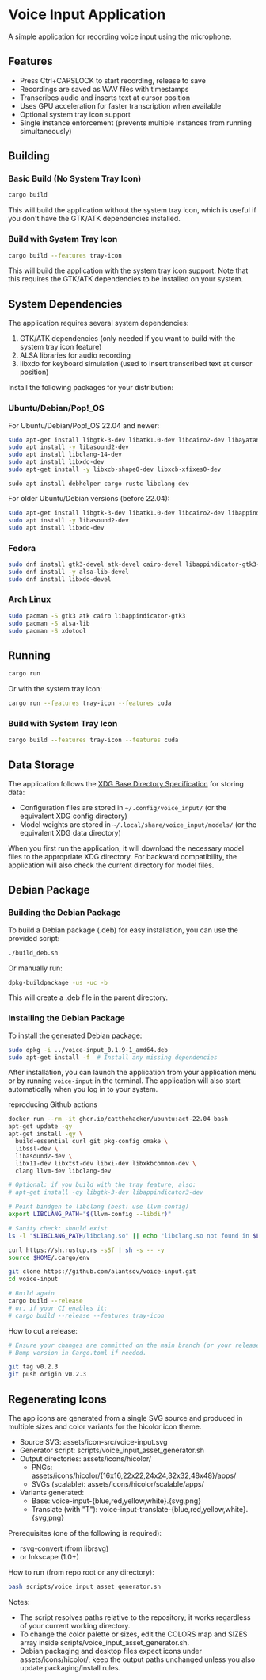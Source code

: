 # Voice Input Application

A simple application for recording voice input using the microphone.

## Features

- Press Ctrl+CAPSLOCK to start recording, release to save
- Recordings are saved as WAV files with timestamps
- Transcribes audio and inserts text at cursor position
- Uses GPU acceleration for faster transcription when available
- Optional system tray icon support
- Single instance enforcement (prevents multiple instances from running simultaneously)

## Building

### Basic Build (No System Tray Icon)

```bash
cargo build
```

This will build the application without the system tray icon, which is useful if you don't have the GTK/ATK dependencies installed.

### Build with System Tray Icon

```bash
cargo build --features tray-icon
```

This will build the application with the system tray icon support. Note that this requires the GTK/ATK dependencies to be installed on your system.

## System Dependencies

The application requires several system dependencies:

1. GTK/ATK dependencies (only needed if you want to build with the system tray icon feature)
2. ALSA libraries for audio recording
3. libxdo for keyboard simulation (used to insert transcribed text at cursor position)

Install the following packages for your distribution:

### Ubuntu/Debian/Pop!_OS

For Ubuntu/Debian/Pop!_OS 22.04 and newer:

```bash
sudo apt-get install libgtk-3-dev libatk1.0-dev libcairo2-dev libayatana-appindicator3-dev
sudo apt install -y libasound2-dev
sudo apt install libclang-14-dev
sudo apt install libxdo-dev
sudo apt-get install -y libxcb-shape0-dev libxcb-xfixes0-dev
```

`sudo apt install debhelper cargo rustc libclang-dev`

For older Ubuntu/Debian versions (before 22.04):

```bash
sudo apt-get install libgtk-3-dev libatk1.0-dev libcairo2-dev libappindicator3-dev
sudo apt install -y libasound2-dev
sudo apt install libxdo-dev
```

### Fedora

```bash
sudo dnf install gtk3-devel atk-devel cairo-devel libappindicator-gtk3-devel
sudo dnf install -y alsa-lib-devel
sudo dnf install libxdo-devel
```

### Arch Linux

```bash
sudo pacman -S gtk3 atk cairo libappindicator-gtk3
sudo pacman -S alsa-lib
sudo pacman -S xdotool
```

## Running

```bash
cargo run
```

Or with the system tray icon:

```bash
cargo run --features tray-icon --features cuda
```

### Build with System Tray Icon

```bash
cargo build --features tray-icon --features cuda
```

## Data Storage

The application follows the [XDG Base Directory Specification](https://specifications.freedesktop.org/basedir-spec/basedir-spec-latest.html) for storing data:

- Configuration files are stored in `~/.config/voice_input/` (or the equivalent XDG config directory)
- Model weights are stored in `~/.local/share/voice_input/models/` (or the equivalent XDG data directory)

When you first run the application, it will download the necessary model files to the appropriate XDG directory. For backward compatibility, the application will also check the current directory for model files.

## Debian Package

### Building the Debian Package

To build a Debian package (.deb) for easy installation, you can use the provided script:

```bash
./build_deb.sh
```

Or manually run:

```bash
dpkg-buildpackage -us -uc -b
```

This will create a .deb file in the parent directory.

### Installing the Debian Package

To install the generated Debian package:

```bash
sudo dpkg -i ../voice-input_0.1.9-1_amd64.deb
sudo apt-get install -f  # Install any missing dependencies
```

After installation, you can launch the application from your application menu or by running `voice-input` in the terminal. The application will also start automatically when you log in to your system.


reproducing Github actions
```bash
docker run --rm -it ghcr.io/catthehacker/ubuntu:act-22.04 bash
apt-get update -qy
apt-get install -qy \
  build-essential curl git pkg-config cmake \
  libssl-dev \
  libasound2-dev \
  libx11-dev libxtst-dev libxi-dev libxkbcommon-dev \
  clang llvm-dev libclang-dev

# Optional: if you build with the tray feature, also:
# apt-get install -qy libgtk-3-dev libappindicator3-dev

# Point bindgen to libclang (best: use llvm-config)
export LIBCLANG_PATH="$(llvm-config --libdir)"

# Sanity check: should exist
ls -l "$LIBCLANG_PATH/libclang.so" || echo "libclang.so not found in $LIBCLANG_PATH"

curl https://sh.rustup.rs -sSf | sh -s -- -y
source $HOME/.cargo/env

git clone https://github.com/alantsov/voice-input.git
cd voice-input

# Build again
cargo build --release
# or, if your CI enables it:
# cargo build --release --features tray-icon

```


How to cut a release:
```bash
# Ensure your changes are committed on the main branch (or your release branch)
# Bump version in Cargo.toml if needed.

git tag v0.2.3
git push origin v0.2.3
```


## Regenerating Icons

The app icons are generated from a single SVG source and produced in multiple sizes and color variants for the hicolor icon theme.

- Source SVG: assets/icon-src/voice-input.svg
- Generator script: scripts/voice_input_asset_generator.sh
- Output directories: assets/icons/hicolor/
  - PNGs: assets/icons/hicolor/{16x16,22x22,24x24,32x32,48x48}/apps/
  - SVGs (scalable): assets/icons/hicolor/scalable/apps/
- Variants generated:
  - Base: voice-input-{blue,red,yellow,white}.{svg,png}
  - Translate (with "T"): voice-input-translate-{blue,red,yellow,white}.{svg,png}

Prerequisites (one of the following is required):
- rsvg-convert (from librsvg)
- or Inkscape (1.0+)

How to run (from repo root or any directory):

```bash
bash scripts/voice_input_asset_generator.sh
```

Notes:
- The script resolves paths relative to the repository; it works regardless of your current working directory.
- To change the color palette or sizes, edit the COLORS map and SIZES array inside scripts/voice_input_asset_generator.sh.
- Debian packaging and desktop files expect icons under assets/icons/hicolor/; keep the output paths unchanged unless you also update packaging/install rules.

